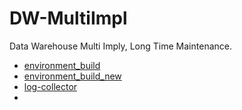 # DW-MultiImpl
Data Warehouse Multi Imply, Long Time Maintenance.

 * [environment_build](doc/env_build.md)
 * [environment_build_new](doc/env_build_new.md)
 * [log-collector](proj/logcollector/src/main/java/com/tian/appclient/AppMain.java)
 * 